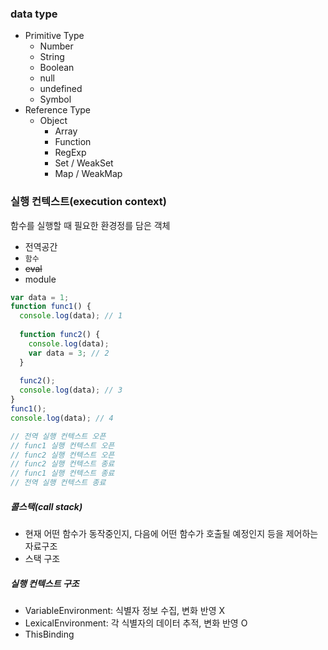 ### data type
- Primitive Type
  - Number
  - String
  - Boolean
  - null
  - undefined
  - Symbol
- Reference Type
  - Object
    - Array
    - Function
    - RegExp
    - Set / WeakSet
    - Map / WeakMap

### 실행 컨텍스트(execution context)
함수를 실행할 때 필요한 환경정를 담은 객체
- 전역공간
- `함수`
- ~~eval~~
- module
```javascript
var data = 1;
function func1() {
  console.log(data); // 1
  
  function func2() {
    console.log(data);
    var data = 3; // 2
  }
  
  func2();
  console.log(data); // 3
}
func1();
console.log(data); // 4

// 전역 실행 컨텍스트 오픈
// func1 실행 컨텍스트 오픈
// func2 실행 컨텍스트 오픈
// func2 실행 컨텍스트 종료 
// func1 실행 컨텍스트 종료 
// 전역 실행 컨텍스트 종료 
```
##### 콜스택(call stack)
- 현재 어떤 함수가 동작중인지, 다음에 어떤 함수가 호출될 예정인지 등을 제어하는 자료구조
- 스택 구조

##### 실행 컨텍스트 구조
- VariableEnvironment: 식별자 정보 수집, 변화 반영 X
- LexicalEnvironment: 각 식별자의 데이터 추적, 변화 반영 O
- ThisBinding

